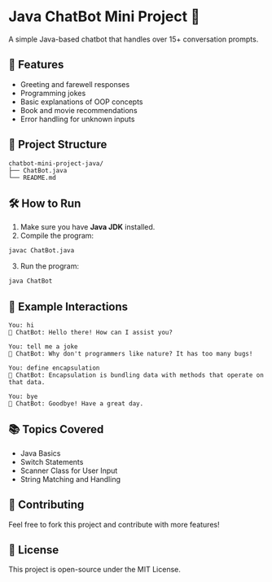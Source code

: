 # Java ChatBot Mini Project 🤖

A simple Java-based chatbot that handles over 15+ conversation prompts.

## 🚀 Features
- Greeting and farewell responses
- Programming jokes
- Basic explanations of OOP concepts
- Book and movie recommendations
- Error handling for unknown inputs

## 📂 Project Structure
```
chatbot-mini-project-java/
├── ChatBot.java
└── README.md
```

## 🛠️ How to Run
1. Make sure you have **Java JDK** installed.
2. Compile the program:
```bash
javac ChatBot.java
```
3. Run the program:
```bash
java ChatBot
```

## 💬 Example Interactions
```
You: hi
🤖 ChatBot: Hello there! How can I assist you?

You: tell me a joke
🤖 ChatBot: Why don't programmers like nature? It has too many bugs!

You: define encapsulation
🤖 ChatBot: Encapsulation is bundling data with methods that operate on that data.

You: bye
🤖 ChatBot: Goodbye! Have a great day.
```

## 📚 Topics Covered
- Java Basics
- Switch Statements
- Scanner Class for User Input
- String Matching and Handling

## 🤝 Contributing
Feel free to fork this project and contribute with more features!

## 📜 License
This project is open-source under the MIT License.
